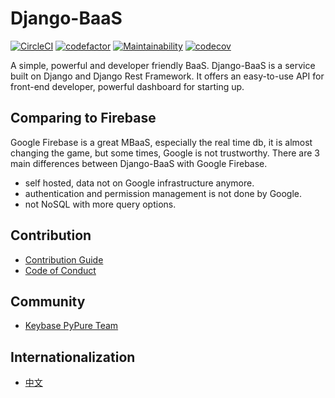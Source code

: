 # Django-BaaS
[![CircleCI](https://circleci.com/gh/pypurecms/Django-BaaS.svg?style=svg)](https://circleci.com/gh/pypurecms/Django-BaaS)
[![codefactor](https://www.codefactor.io/repository/github/pypurecms/Django-BaaS/badge?style=flat-square)](https://www.codefactor.io/repository/github/pypurecms/Django-BaaS/) 
[![Maintainability](https://api.codeclimate.com/v1/badges/4faa043f47290667b98f/maintainability)](https://codeclimate.com/github/pypurecms/Django-BaaS/maintainability)
[![codecov](https://codecov.io/gh/pypurecms/Django-BaaS/branch/master/graph/badge.svg)](https://codecov.io/gh/pypurecms/Django-BaaS)



A simple, powerful and developer friendly BaaS. Django-BaaS is a service built on Django and Django Rest Framework.
It offers an easy-to-use API for front-end developer, powerful dashboard for starting up.

## Comparing to Firebase
Google Firebase is a great MBaaS, especially the real time db, it is almost changing the game, but some times, 
Google is not trustworthy. There are 3 main differences between Django-BaaS with Google Firebase.

- self hosted, data not on Google infrastructure anymore.
- authentication and permission management is not done by Google.
- not NoSQL with more query options.




## Contribution
- [Contribution Guide](CONTRIBUTING.md)
- [Code of Conduct](CODE_OF_CONDUCT.md)

## Community
- [Keybase PyPure Team](https://keybase.io/team/pypure.public)



## Internationalization
- [中文](README-zh.md)